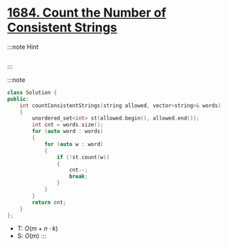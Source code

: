 # [1684. Count the Number of Consistent Strings](https://leetcode.com/problems/count-the-number-of-consistent-strings/description/)

:::note Hint
```cpp

```
:::

:::note
```cpp
class Solution {
public:
    int countConsistentStrings(string allowed, vector<string>& words)
    {
        unordered_set<int> st(allowed.begin(), allowed.end());
        int cnt = words.size();
        for (auto word : words)
        {
            for (auto w : word)
            {
                if (!st.count(w))
                {
                    cnt--;
                    break;
                }
            }
        }
        return cnt;
    }
};
```
- T: $O(m + n \cdot k)$
- S: $O(m)$
:::
